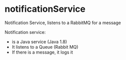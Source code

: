 # notificationService
Notification Service, listens to a RabbitMQ for a message

Notification service:
* is a Java service (Java 1.8)
* It listens to a Queue (Rabbit MQ)
* If there is a message, it logs it
